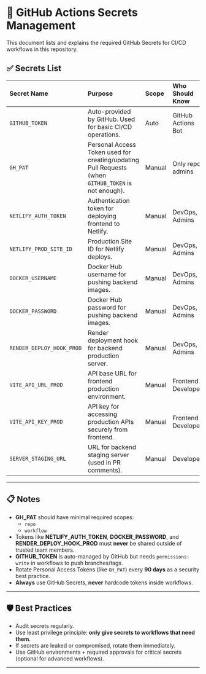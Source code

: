 # 🔐 GitHub Actions Secrets Management

This document lists and explains the required GitHub Secrets for CI/CD workflows in this repository.

## ✅ Secrets List

| Secret Name               | Purpose                                                                                             | Scope  | Who Should Know     |
| :------------------------ | :-------------------------------------------------------------------------------------------------- | :----- | :------------------ |
| `GITHUB_TOKEN`            | Auto-provided by GitHub. Used for basic CI/CD operations.                                           | Auto   | GitHub Actions Bot  |
| `GH_PAT`                  | Personal Access Token used for creating/updating Pull Requests (when `GITHUB_TOKEN` is not enough). | Manual | Only repo admins    |
| `NETLIFY_AUTH_TOKEN`      | Authentication token for deploying frontend to Netlify.                                             | Manual | DevOps, Admins      |
| `NETLIFY_PROD_SITE_ID`    | Production Site ID for Netlify deploys.                                                             | Manual | DevOps, Admins      |
| `DOCKER_USERNAME`         | Docker Hub username for pushing backend images.                                                     | Manual | DevOps, Admins      |
| `DOCKER_PASSWORD`         | Docker Hub password for pushing backend images.                                                     | Manual | DevOps, Admins      |
| `RENDER_DEPLOY_HOOK_PROD` | Render deployment hook for backend production server.                                               | Manual | DevOps, Admins      |
| `VITE_API_URL_PROD`       | API base URL for frontend production environment.                                                   | Manual | Frontend Developers |
| `VITE_API_KEY_PROD`       | API key for accessing production APIs securely from frontend.                                       | Manual | Frontend Developers |
| `SERVER_STAGING_URL`      | URL for backend staging server (used in PR comments).                                               | Manual | Developers          |

---

## 📋 Notes

- **GH_PAT** should have minimal required scopes:
  - `repo`
  - `workflow`
- Tokens like **NETLIFY_AUTH_TOKEN**, **DOCKER_PASSWORD**, and **RENDER_DEPLOY_HOOK_PROD** must **never** be shared outside of trusted team members.
- **GITHUB_TOKEN** is auto-managed by GitHub but needs `permissions: write` in workflows to push branches/tags.
- Rotate Personal Access Tokens (like `GH_PAT`) every **90 days** as a security best practice.
- **Always** use GitHub Secrets, **never** hardcode tokens inside workflows.

---

## 🛡️ Best Practices

- Audit secrets regularly.
- Use least privilege principle: **only give secrets to workflows that need them**.
- If secrets are leaked or compromised, rotate them immediately.
- Use GitHub environments + required approvals for critical secrets (optional for advanced workflows).

---
